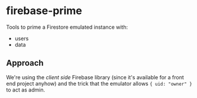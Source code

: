 # firebase-prime

Tools to prime a Firestore emulated instance with:

- users
- data

## Approach

We're using the *client side* Firebase library (since it's available for a front end project anyhow) and the trick that the emulator allows `{ uid: "owner" }` to act as admin.

